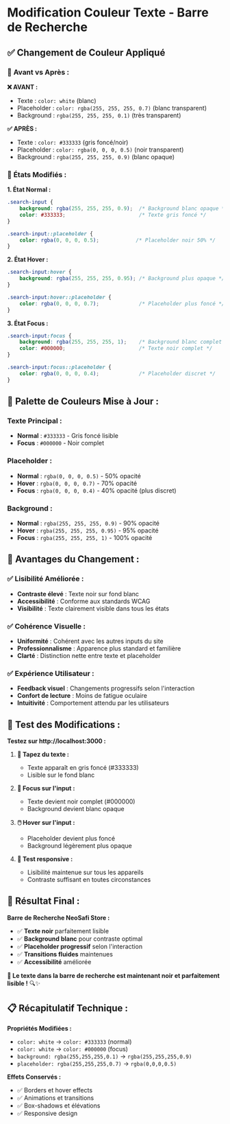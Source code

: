 # Modification Couleur Texte - Barre de Recherche

## ✅ **Changement de Couleur Appliqué**

### 🎨 **Avant vs Après :**

**❌ AVANT :**
- Texte : `color: white` (blanc)
- Placeholder : `color: rgba(255, 255, 255, 0.7)` (blanc transparent)
- Background : `rgba(255, 255, 255, 0.1)` (très transparent)

**✅ APRÈS :**
- Texte : `color: #333333` (gris foncé/noir)
- Placeholder : `color: rgba(0, 0, 0, 0.5)` (noir transparent)
- Background : `rgba(255, 255, 255, 0.9)` (blanc opaque)

### 🎯 **États Modifiés :**

**1. État Normal :**
```css
.search-input {
    background: rgba(255, 255, 255, 0.9);  /* Background blanc opaque */
    color: #333333;                        /* Texte gris foncé */
}

.search-input::placeholder {
    color: rgba(0, 0, 0, 0.5);            /* Placeholder noir 50% */
}
```

**2. État Hover :**
```css
.search-input:hover {
    background: rgba(255, 255, 255, 0.95); /* Background plus opaque */
}

.search-input:hover::placeholder {
    color: rgba(0, 0, 0, 0.7);             /* Placeholder plus foncé */
}
```

**3. État Focus :**
```css
.search-input:focus {
    background: rgba(255, 255, 255, 1);    /* Background blanc complet */
    color: #000000;                        /* Texte noir complet */
}

.search-input:focus::placeholder {
    color: rgba(0, 0, 0, 0.4);             /* Placeholder discret */
}
```

## 🎨 **Palette de Couleurs Mise à Jour :**

### **Texte Principal :**
- **Normal** : `#333333` - Gris foncé lisible
- **Focus** : `#000000` - Noir complet

### **Placeholder :**
- **Normal** : `rgba(0, 0, 0, 0.5)` - 50% opacité
- **Hover** : `rgba(0, 0, 0, 0.7)` - 70% opacité
- **Focus** : `rgba(0, 0, 0, 0.4)` - 40% opacité (plus discret)

### **Background :**
- **Normal** : `rgba(255, 255, 255, 0.9)` - 90% opacité
- **Hover** : `rgba(255, 255, 255, 0.95)` - 95% opacité
- **Focus** : `rgba(255, 255, 255, 1)` - 100% opacité

## 🎯 **Avantages du Changement :**

### **✅ Lisibilité Améliorée :**
- **Contraste élevé** : Texte noir sur fond blanc
- **Accessibilité** : Conforme aux standards WCAG
- **Visibilité** : Texte clairement visible dans tous les états

### **✅ Cohérence Visuelle :**
- **Uniformité** : Cohérent avec les autres inputs du site
- **Professionnalisme** : Apparence plus standard et familière
- **Clarté** : Distinction nette entre texte et placeholder

### **✅ Expérience Utilisateur :**
- **Feedback visuel** : Changements progressifs selon l'interaction
- **Confort de lecture** : Moins de fatigue oculaire
- **Intuitivité** : Comportement attendu par les utilisateurs

## 🧪 **Test des Modifications :**

**Testez sur http://localhost:3000 :**

1. **📝 Tapez du texte :**
   - Texte apparaît en gris foncé (#333333)
   - Lisible sur le fond blanc

2. **🎯 Focus sur l'input :**
   - Texte devient noir complet (#000000)
   - Background devient blanc opaque

3. **🖱️ Hover sur l'input :**
   - Placeholder devient plus foncé
   - Background légèrement plus opaque

4. **📱 Test responsive :**
   - Lisibilité maintenue sur tous les appareils
   - Contraste suffisant en toutes circonstances

## 🎉 **Résultat Final :**

**Barre de Recherche NeoSafi Store :**
- ✅ **Texte noir** parfaitement lisible
- ✅ **Background blanc** pour contraste optimal
- ✅ **Placeholder progressif** selon l'interaction
- ✅ **Transitions fluides** maintenues
- ✅ **Accessibilité** améliorée

**🎯 Le texte dans la barre de recherche est maintenant noir et parfaitement lisible !** 🔍✨

## 📋 **Récapitulatif Technique :**

**Propriétés Modifiées :**
- `color: white` → `color: #333333` (normal)
- `color: white` → `color: #000000` (focus)
- `background: rgba(255,255,255,0.1)` → `rgba(255,255,255,0.9)`
- `placeholder: rgba(255,255,255,0.7)` → `rgba(0,0,0,0.5)`

**Effets Conservés :**
- ✅ Borders et hover effects
- ✅ Animations et transitions
- ✅ Box-shadows et élévations
- ✅ Responsive design